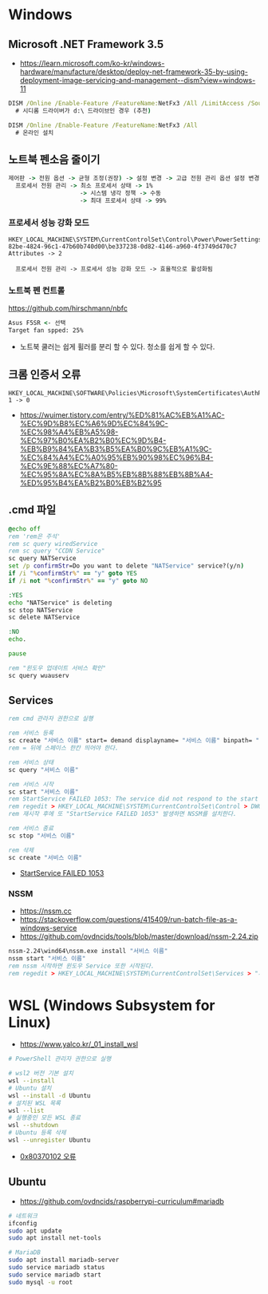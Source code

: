 # Windows

## Microsoft .NET Framework 3.5
* https://learn.microsoft.com/ko-kr/windows-hardware/manufacture/desktop/deploy-net-framework-35-by-using-deployment-image-servicing-and-management--dism?view=windows-11
```cmd
DISM /Online /Enable-Feature /FeatureName:NetFx3 /All /LimitAccess /Source:d:\sources\sxs
  # 시디롬 드라이버가 d:\ 드라이브인 경우 (추천)

DISM /Online /Enable-Feature /FeatureName:NetFx3 /All
  # 온라인 설치
```

## 노트북 펜소음 줄이기
```cmd
제어판 -> 전원 옵션 -> 균형 조정(권장) -> 설정 변경 -> 고급 전원 관리 옵션 설정 변경 ->
  프로세서 전원 관리 -> 최소 프로세서 상태 -> 1%
                    -> 시스템 냉각 정책 -> 수동
                    -> 최대 프로세서 상태 -> 99%
```

### 프로세서 성능 강화 모드
```registry
HKEY_LOCAL_MACHINE\SYSTEM\CurrentControlSet\Control\Power\PowerSettings\54533251-82be-4824-96c1-47b60b740d00\be337238-0d82-4146-a960-4f3749d470c7
Attributes -> 2

  프로세서 전원 관리 -> 프로세서 성능 강화 모드 -> 효율적으로 활성화됨
```

### 노트북 펜 컨트롤
https://github.com/hirschmann/nbfc
```cmd
Asus F5SR <- 선택
Target fan spped: 25%
```
* 노트북 쿨러는 쉽게 휠러를 분리 할 수 있다. 청소를 쉽게 할 수 있다.

## 크롬 인증서 오류
```regedit
HKEY_LOCAL_MACHINE\SOFTWARE\Policies\Microsoft\SystemCertificates\AuthRoot
1 -> 0
```
* https://wuimer.tistory.com/entry/%ED%81%AC%EB%A1%AC-%EC%9D%B8%EC%A6%9D%EC%84%9C-%EC%98%A4%EB%A5%98-%EC%97%B0%EA%B2%B0%EC%9D%B4-%EB%B9%84%EA%B3%B5%EA%B0%9C%EB%A1%9C-%EC%84%A4%EC%A0%95%EB%90%98%EC%96%B4-%EC%9E%88%EC%A7%80-%EC%95%8A%EC%8A%B5%EB%8B%88%EB%8B%A4-%ED%95%B4%EA%B2%B0%EB%B2%95

<!--
## 최고의 성능
```cmd
powercfg -duplicatescheme e9a42b02-d5df-448d-aa00-03f14749eb61
```

## 백그라운드 앱 끄기
```
개인 정보 설정 -> 백그라운드 앱
```
-->

## .cmd 파일
```cmd
@echo off
rem 'rem은 주석'
rem sc query wiredService
rem sc query "CCDN Service"
sc query NATService
set /p confirmStr=Do you want to delete "NATService" service?(y/n)
if /i "%confirmStr%" == "y" goto YES
if /i not "%confirmStr%" == "y" goto NO

:YES
echo "NATService" is deleting
sc stop NATService
sc delete NATService

:NO
echo.

pause

rem "윈도우 업데이트 서비스 확인"
sc query wuauserv
```

<!--
## DirectX (최종)
* https://www.microsoft.com/ko-kr/download/confirmation.aspx?id=35
-->

## Services
```cmd
rem cmd 관라자 권한으로 실행

rem 서비스 등록
sc create "서비스 이름" start= demand displayname= "서비스 이름" binpath= "C:\서비스.bat"
rem = 뒤에 스페이스 한칸 띄어야 한다.

rem 서비스 상태
sc query "서비스 이름"

rem 서비스 시작
sc start "서비스 이름"
rem StartService FAILED 1053: The service did not respond to the start or control request in a timely fashion.
rem regedit > HKEY_LOCAL_MACHINE\SYSTEM\CurrentControlSet\Control > DWORD32 > ServicesPipeTimeout: 180000
rem 재시작 후에 또 "StartService FAILED 1053" 발생하면 NSSM를 설치한다.

rem 서비스 종료
sc stop "서비스 이름"

rem 삭제
sc create "서비스 이름"
```
* [StartService FAILED 1053](https://www.partitionwizard.com/clone-disk/windows-could-not-start-the-service-on-local-computer-error-1053.html)

### NSSM
* https://nssm.cc
* https://stackoverflow.com/questions/415409/run-batch-file-as-a-windows-service
* https://github.com/ovdncids/tools/blob/master/download/nssm-2.24.zip
```cmd
nssm-2.24\wind64\nssm.exe install "서비스 이름"
nssm start "서비스 이름"
rem nssm 시작하면 윈도우 Service 또한 시작된다.
rem regedit > HKEY_LOCAL_MACHINE\SYSTEM\CurrentControlSet\Services > "서비스 이름"이 추가 된다.
```

# WSL (Windows Subsystem for Linux)
* https://www.yalco.kr/_01_install_wsl
```sh
# PowerShell 관리자 권한으로 실행

# wsl2 버전 기본 설치
wsl --install
# Ubuntu 설치
wsl --install -d Ubuntu
# 설치된 WSL 목록
wsl --list
# 실행중인 모든 WSL 종료
wsl --shutdown
# Ubuntu 등록 삭제
wsl --unregister Ubuntu
```
* [0x80370102 오류](https://velog.io/@jaylnne/WSL-Error-0x80370102-%ED%95%B4%EA%B2%B0)

## Ubuntu
* https://github.com/ovdncids/raspberrypi-curriculum#mariadb
```sh
# 네트워크
ifconfig
sudo apt update
sudo apt install net-tools

# MariaDB
sudo apt install mariadb-server
sudo service mariadb status
sudo service mariadb start
sudo mysql -u root
```
